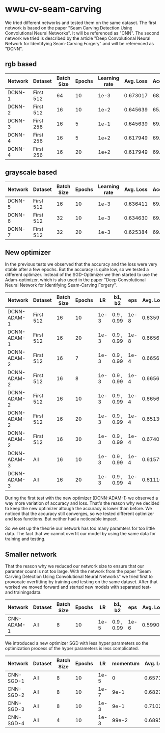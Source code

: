 # wwu-cv-seam-carving

We tried different networks and tested them on the same dataset.
The first network is based on the paper 
"Seam Carving Detection Using Convolutional Neural Networks".
It will be referenced as "CNN".
The second network we tried is described by the article
"Deep Convolutional Neural Network for Identifying Seam-Carving Forgery"
and will be referenced as "DCNN".

## rgb based

| Network   | Dataset   | Batch Size | Epochs | Learning rate | Avg. Loss | Accuracy |
| --------- | --------- | ---------- | ------ | ------------- | --------- | -------- |
| DCNN-1    | First 512 | 64         | 10     | 1e-3          | 0.673017  | 68.9%    |
| DCNN-2    | First 512 | 16         | 10     | 1e-2          | 0.645639  | 65.2%    |
| DCNN-3    | First 256 | 16         | 5      | 1e-1          | 0.645639  | 69.5%    |
| DCNN-4    | First 256 | 16         | 5      | 1e+2          | 0.617949  | 69.5%    |
| DCNN-4    | First 256 | 16         | 20     | 1e+2          | 0.617949  | 69.5%    |

## grayscale based

| Network   | Dataset   | Batch Size | Epochs | Learning rate | Avg. Loss | Accuracy |
| --------- | --------- | ---------- | ------ | ------------- | --------- | -------- |
| DCNN-5    | First 512 | 16         | 10     | 1e-3          | 0.636411  | 69.3%    |
| DCNN-6    | First 512 | 32         | 10     | 1e-3          | 0.634630  | 69.3%    |
| DCNN-7    | First 512 | 32         | 20     | 1e-3          | 0.625384  | 69.3%    |

## New optimizer
In the previous tests we observed that the accuracy 
and the loss were very stable after a few epochs.
But the accuracy is quite low, so we tested a different optimzer.
Instead of the SGD-Optimizer we then started to use the Adam-optimizer,
which is also used in the paper
"Deep Convolutional Neural Network for Identifying Seam-Carving Forgery".

| Network     | Dataset   | Batch Size | Epochs | LR   | b1, b2     | eps  | Avg. Loss | Accuracy |
| ----------- | --------- | ---------- | ------ | ---- | ---------- | ---- | --------- | -------- |
| DCNN-ADAM-1 | First 512 | 16         | 10     | 1e-3 | 0.9 , 0.99 | 1e-8 | 0.635976  | 65.0%    |
| DCNN-ADAM-1 | First 512 | 16         | 20     | 1e-3 | 0.9 , 0.99 | 1e-8 | 0.665614  | 60.9%    |
| DCNN-ADAM-2 | First 512 | 16         | 7      | 1e-3 | 0.9 , 0.99 | 1e-4 | 0.665614  | 65.2%    |
| DCNN-ADAM-2 | First 512 | 16         | 8      | 1e-3 | 0.9 , 0.99 | 1e-4 | 0.665614  | 40.6%    |
| DCNN-ADAM-2 | First 512 | 16         | 10     | 1e-3 | 0.9 , 0.99 | 1e-4 | 0.665614  | 50.4%    |
| DCNN-ADAM-2 | First 512 | 16         | 20     | 1e-3 | 0.9 , 0.99 | 1e-4 | 0.651364  | 65.2%    |
| DCNN-ADAM-2 | First 512 | 16         | 30     | 1e-3 | 0.9 , 0.99 | 1e-4 | 0.674053  | 61.9%    |
| DCNN-ADAM-3 | All       | 16         | 10     | 1e-3 | 0.9 , 0.99 | 1e-4 | 0.615799  | 67.6%    |
| DCNN-ADAM-3 | All       | 16         | 20     | 1e-3 | 0.9 , 0.99 | 1e-4 | 0.611167  | 67.7%    |

During the first test with the new optimizer (DCNN-ADAM-1)
we observed a way more variation of accuracy and loss.
That's the reason why we decided to keep the new optimizer
altough the accuracy is lower than before. 
We noticed that the accuracy still converges,
so we tested different optimizer and loss functions.
But neither had a noticeable impact.

So we set up the theorie our network 
has too many paramters for too little data.
The fact that we cannot overfit our model
by using the same data for training and testing.

## Smaller network
That the reason why we reduced our network size
to ensure that our paramter count is not too large.
With the network from the paper
"Seam Carving Detection Using Convolutional Neural Networks"
we tried first to provocate overfitting
by training and testing on the same dataset.
After that worked we moved forward
and started new models with separated test- and trainingsdata.

| Network    | Dataset   | Batch Size | Epochs | LR   | b1, b2     | eps  | Avg. Loss | Accuracy |
| ---------- | --------- | ---------- | ------ | ---- | ---------- | ---- | --------- | -------- |
| CNN-ADAM-1 | All       | 8          | 10     | 1e-5 | 0.9 , 0.99 | 1e-6 | 0.599068  | 70.1%    |


We introduced a new optimizer SGD with less hyper parameters
so the optimization process of the hyper parameters is less complicated.

| Network   | Dataset   | Batch Size | Epochs | LR   | momentum  | Avg. Loss | Accuracy |
| --------- | --------- | ---------- | ------ | ---- | --------- | --------- | -------- |
| CNN-SGD-1 | All       | 8          | 10     | 1e-5 | 0         | 0.657398  | 60.4%    |
| CNN-SGD-2 | All       | 8          | 10     | 1e-7 | 9e-1      | 0.682758  | 57.2%    |
| CNN-SGD-3 | All       | 8          | 10     | 1e-3 | 9e-1      | 0.710225  | 54.8%    |
| CNN-SGD-4 | All       | 4          | 10     | 1e-3 | 99e-2     | 0.689581  | 61.3%    |